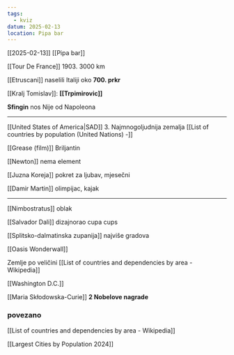 ```yaml
---
tags:
  - kviz
datum: 2025-02-13
location: Pipa bar
---
```

[[2025-02-13]]
[[Pipa bar]]
 
[[Tour De France]]
1903.
3000 km

[[Etruscani]] naselili Italiji oko **700. prkr**

[[Kralj Tomislav]]: **[[Trpimirovic]]**

**Sfingin** nos
	Nije od Napoleona

---

 [[United States of America|SAD]] 3. Najmnogoljudnija zemalja 
[[List of countries by population (United Nations) -]]

[[Grease (film)]] Briljantin

[[Newton]] nema element 

[[Juzna Koreja]] pokret za ljubav, mjesečni 

[[Damir Martin]] olimpijac, kajak

---
[[Nimbostratus]] oblak

[[Salvador Dali]] dizajnorao cupa cups

[[Splitsko-dalmatinska zupanija]] najviše gradova 

[[Oasis Wonderwall]]

Zemlje po veličini [[List of countries and dependencies by area - Wikipedia]]

[[Washington D.C.]]

[[Maria Skłodowska-Curie]] **2 Nobelove nagrade** 

### povezano

[[List of countries and dependencies by area - Wikipedia]]

[[Largest Cities by Population 2024]]
